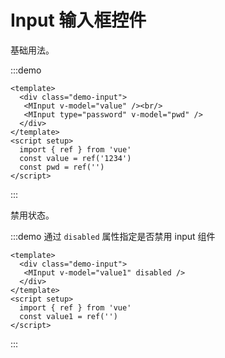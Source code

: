 
# Input 输入框控件

基础用法。

:::demo

```vue
<template>
  <div class="demo-input">
   <MInput v-model="value" /><br/>
   <MInput type="password" v-model="pwd" />
  </div>
</template>
<script setup>
  import { ref } from 'vue'
  const value = ref('1234')
  const pwd = ref('')
</script>
```

:::

禁用状态。

:::demo 通过 `disabled` 属性指定是否禁用 input 组件

```vue
<template>
  <div class="demo-input">
   <MInput v-model="value1" disabled />
  </div>
</template>
<script setup>
  import { ref } from 'vue'
  const value1 = ref('')
</script>
```

:::

